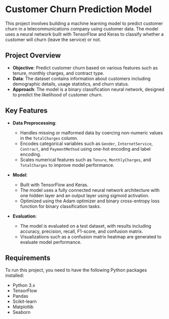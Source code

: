 # Customer Churn Prediction Model

This project involves building a machine learning model to predict customer churn in a telecommunications company using customer data. The model uses a neural network built with TensorFlow and Keras to classify whether a customer will churn (leave the service) or not.

## Project Overview

- **Objective**: Predict customer churn based on various features such as tenure, monthly charges, and contract type.
- **Data**: The dataset contains information about customers including demographic details, usage statistics, and churn status.
- **Approach**: The model is a binary classification neural network, designed to predict the likelihood of customer churn.

## Key Features

- **Data Preprocessing**:
  - Handles missing or malformed data by coercing non-numeric values in the `TotalCharges` column.
  - Encodes categorical variables such as `Gender`, `InternetService`, `Contract`, and `PaymentMethod` using one-hot encoding and label encoding.
  - Scales numerical features such as `Tenure`, `MonthlyCharges`, and `TotalCharges` to improve model performance.

- **Model**:
  - Built with TensorFlow and Keras.
  - The model uses a fully connected neural network architecture with one hidden layer and an output layer using sigmoid activation.
  - Optimized using the Adam optimizer and binary cross-entropy loss function for binary classification tasks.

- **Evaluation**:
  - The model is evaluated on a test dataset, with results including accuracy, precision, recall, F1-score, and confusion matrix.
  - Visualizations such as a confusion matrix heatmap are generated to evaluate model performance.

## Requirements

To run this project, you need to have the following Python packages installed:

- Python 3.x
- TensorFlow
- Pandas
- Scikit-learn
- Matplotlib
- Seaborn


